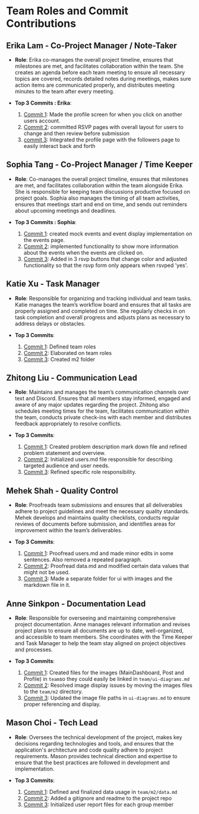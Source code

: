 # Team Roles and Commit Contributions

## Erika Lam  - Co-Project Manager / Note-Taker
- **Role**: Erika co-manages the overall project timeline, ensures that milestones are met, and facilitates collaboration within the team. She creates an agenda before each team meeting to ensure all necessary topics are covered, records detailed notes during meetings, makes sure action items are communicated properly, and distributes meeting minutes to the team after every meeting.


- **Top 3 Commits : Erika**:
  1. [Commit 1](https://github.com/sophiatangg/CS326Team26/commit/a2a607839ec0e4c72a68af53ef399a69bb653f29#diff-e2eb93a61ffd7877ea5c751abcb3a618e8e2e9a2073a27f66d4114fe10819f86): Made the profile screen for when you click on another users account.
  2. [Commit 2](https://github.com/sophiatangg/CS326Team26/commit/bcaae32c3dbf2495eacc3b2e0e66c48a1027c873): committed RSVP pages with overall layout for users to change and then review before submission
  3. [commit 3](https://github.com/sophiatangg/CS326Team26/pull/46/commits/0ae60c018710e8b2499929bf658f13e4a388673d): Integrated the profile page with the followers page to easily interact back and forth

## Sophia Tang - Co-Project Manager / Time Keeper
- **Role**: Co-manages the overall project timeline, ensures that milestones are met, and facilitates collaboration within the team alongside Erika. She is responsible for keeping team discussions productive focused on project goals. Sophia also manages the timing of all team activities, ensures that meetings start and end on time, and sends out reminders about upcoming meetings and deadlines.

- **Top 3 Commits : Sophia**:
  1. [Commit 1](https://github.com/sophiatangg/CS326Team26/commit/001c4a894c25e0a6879f638e460b1078783b9c5e): created mock events and event display implementation on the events page.
  2. [Commit 2](https://github.com/sophiatangg/CS326Team26/commit/89ed1c35188c89e19ba0b95e4d72b18f42cbdcc1): implemented functionality to show more information about the events when the events are clicked on. 
  3. [Commit 3](https://github.com/sophiatangg/CS326Team26/commit/8adfbd6438f14ffc42115eef39bf56cc30f78a45): Added in 3 rsvp buttons that change color and adjusted functionality so that the rsvp form only appears when rsvped 'yes'.

## Katie Xu - Task Manager
- **Role**: Responsible for organizing and tracking individual and team tasks. Katie manages the team’s workflow board and ensures that all tasks are properly assigned and completed on time. She regularly checks in on task completion and overall progress and adjusts plans as necessary to address delays or obstacles.

- **Top 3 Commits**:
  1. [Commit 1](https://github.com/sophiatangg/CS326Team26/commit/50283695bf3d3a74b4379b08d4e2c08cc684a85d): Defined team roles
  2. [Commit 2](https://github.com/sophiatangg/CS326Team26/commit/5276ba95276607d48b787a025a968646d90a3747): Elaborated on team roles
  3. [Commit 3](https://github.com/sophiatangg/CS326Team26/commit/7bd4f6f36b91b95ad18d88aa8add45722fa270cb): Created m2 folder

## Zhitong Liu - Communication Lead
- **Role**: Maintains and manages the team’s communication channels over text and Discord. Ensures that all members stay informed, engaged and aware of any major updates regarding the project. Zhitong also schedules meeting times for the team, facilitates communication within the team, conducts private check-ins with each member and distributes feedback appropriately to resolve conflicts.

- **Top 3 Commits**:
  1. [Commit 1](https://github.com/sophiatangg/CS326Team26/commit/494e08f9c93c8877b11a624cf08484e4e6f24f77): Created problem description mark down file and refined problem statement and overview.
  2. [Commit 2](https://github.com/sophiatangg/CS326Team26/commit/57d9b8f13effca6f5c6ab8b6830ac9ca4888ae19): Initialized users.md file responsible for describing targeted audience and user needs.
  3. [Commit 3](https://github.com/sophiatangg/CS326Team26/commit/1507d841495881f6d4d420e21d7ba10f113e365c): Refined specific role responsibility.

## Mehek Shah - Quality Control
- **Role**: Proofreads team submissions and ensures that all deliverables adhere to project guidelines and meet the necessary quality standards. Mehek develops and maintains quality checklists, conducts regular reviews of documents before submission, and identifies areas for improvement within the team’s deliverables. 

- **Top 3 Commits**:
  1. [Commit 1](https://github.com/sophiatangg/CS326Team26/commit/2e23a7385c2b8e7e90ed5caadd85197adf84a2ee): Proofread users.md and made minor edits in some sentences. Also removed a repeated paragraph.
  2. [Commit 2](https://github.com/sophiatangg/CS326Team26/pull/10/commits/73125b3af62f981cbcff168ed414e53bf1061f19): Proofread data.md and modified certain data values that might not be used.
  3. [Commit 3](https://github.com/sophiatangg/CS326Team26/commit/0e41ddac1d528d5b3089ee155c905c4ec83c42e4): Made a separate folder for ui with images and the markdown file in it.


## Anne Sinkpon - Documentation Lead
- **Role**: Responsible for overseeing and maintaining comprehensive project documentation. Anne manages relevant information and revises project plans to ensure all documents are up to date, well-organized, and accessible to team members. She coordinates with the Time Keeper and Task Manager to help the team stay aligned on project objectives and processes.


- **Top 3 Commits**:
  1. [Commit 1](https://github.com/sophiatangg/CS326Team26/commit/8819766545965c269c54a7d9a8043827d8b3589a): Created files for the images (MainDashboard, Post and Profile) in `team`so they could easily be linked in `team/ui-diagrams.md`
  2. [Commit 2](https://github.com/sophiatangg/CS326Team26/commit/2a19df3075743f73fb67cd4c3020d5b9388cdeab): Resolved image display issues by moving the images files to the `team/m2` directory.
  3. [Commit 3](https://github.com/sophiatangg/CS326Team26/commit/effc6a7111f80f2eaa48261caa94097c8c6d800b): Updated the image file paths in `ui-diagrams.md` to ensure proper referencing and display.

## Mason Choi - Tech Lead
- **Role**: Oversees the technical development of the project, makes key decisions regarding technologies and tools, and ensures that the application's architecture and code quality adhere to project requirements. Mason provides technical direction and expertise to ensure that the best practices are followed in development and implementation.


- **Top 3 Commits**:
  1. [Commit 1](https://github.com/sophiatangg/CS326Team26/commit/3e5cb94c2a28b0bd380c473130ec0672f4eb2a2a): Defined and finalized data usage in `team/m2/data.md`
  2. [Commit 2](https://github.com/sophiatangg/CS326Team26/commit/da5616c0a0b835dca6f0ebba3a015b56a0294b54): Added a gitignore and readme to the project repo
  3. [Commit 3](https://github.com/sophiatangg/CS326Team26/commit/cbd2ca78918d639a7aadf8259357844c0593a01b): Initialized user report files for each group member
